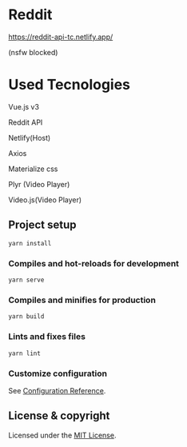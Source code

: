 # Reddit
https://reddit-api-tc.netlify.app/

(nsfw blocked)
# Used Tecnologies
Vue.js v3

Reddit API

Netlify(Host)

Axios

Materialize css

Plyr (Video Player)

Video.js(Video Player)

## Project setup
```
yarn install
```

### Compiles and hot-reloads for development
```
yarn serve
```

### Compiles and minifies for production
```
yarn build
```

### Lints and fixes files
```
yarn lint
```

### Customize configuration
See [Configuration Reference](https://cli.vuejs.org/config/).

## License & copyright

Licensed under the [MIT License](LICENSE).